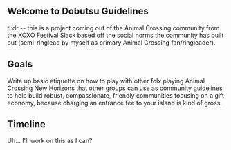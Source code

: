 ## Welcome to Dobutsu Guidelines

tl:dr -- this is a project coming out of the Animal Crossing community from the XOXO Festival Slack based off the social norms the community has built out (semi-ringlead by myself as primary Animal Crossing fan/ringleader).

## Goals
Write up basic etiquette on how to play with other folx playing Animal Crossing New Horizons that other groups can use as community guidelines to help build robust, compassionate, friendly communities focusing on a gift economy, because charging an entrance fee to your island is kind of gross.

## Timeline
Uh… I'll work on this as I can?
